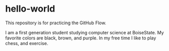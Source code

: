 # hello-world
This repository is for practicing the GitHub Flow.

I am a first generation student studying computer science at BoiseState. 
My favorite colors are black, brown, and purple.
In my free time I like to play chess, and exercise.
